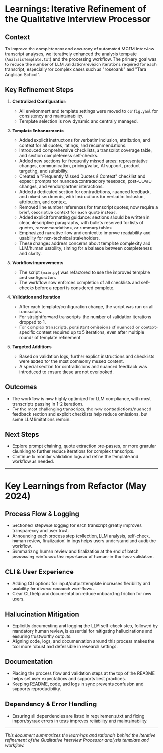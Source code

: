# Learnings: Iterative Refinement of the Qualitative Interview Processor

## Context
To improve the completeness and accuracy of automated MCEM interview transcript analyses, we iteratively enhanced the analysis template (`AnalysisTemplate.txt`) and the processing workflow. The primary goal was to reduce the number of LLM validation/revision iterations required for each transcript, especially for complex cases such as "rosebank" and "Tara Anglican School".

## Key Refinement Steps

1. **Centralized Configuration**
   - All environment and template settings were moved to `config.yaml` for consistency and maintainability.
   - Template selection is now dynamic and centrally managed.

2. **Template Enhancements**
   - Added explicit instructions for verbatim inclusion, attribution, and context for all quotes, ratings, and recommendations.
   - Introduced comprehensive checklists, a transcript coverage table, and section completeness self-checks.
   - Added new sections for frequently missed areas: representative changes, communication, pricing/value, AI support, product targeting, and suitability.
   - Created a "Frequently Missed Quotes & Context" checklist and explicit prompts for nuanced/contradictory feedback, post-COVID changes, and vendor/partner interactions.
   - Added a dedicated section for contradictions, nuanced feedback, and mixed sentiments, with instructions for verbatim inclusion, attribution, and context.
   - Removed line number references for transcript quotes; now require a brief, descriptive context for each quote instead.
   - Added explicit formatting guidance: sections should be written in clear, descriptive paragraphs, with bullets reserved for lists of quotes, recommendations, or summary tables.
   - Emphasized narrative flow and context to improve readability and usability for non-technical stakeholders.
   - These changes address concerns about template complexity and LLM/human usability, aiming for a balance between completeness and clarity.

3. **Workflow Improvements**
   - The script (`main.py`) was refactored to use the improved template and configuration.
   - The workflow now enforces completion of all checklists and self-checks before a report is considered complete.

4. **Validation and Iteration**
   - After each template/configuration change, the script was run on all transcripts.
   - For straightforward transcripts, the number of validation iterations dropped to 1.
   - For complex transcripts, persistent omissions of nuanced or context-specific content required up to 5 iterations, even after multiple rounds of template refinement.

5. **Targeted Additions**
   - Based on validation logs, further explicit instructions and checklists were added for the most commonly missed content.
   - A special section for contradictions and nuanced feedback was introduced to ensure these are not overlooked.

## Outcomes
- The workflow is now highly optimized for LLM compliance, with most transcripts passing in 1-2 iterations.
- For the most challenging transcripts, the new contradictions/nuanced feedback section and explicit checklists help reduce omissions, but some LLM limitations remain.

## Next Steps
- Explore prompt chaining, quote extraction pre-passes, or more granular chunking to further reduce iterations for complex transcripts.
- Continue to monitor validation logs and refine the template and workflow as needed.

---

# Key Learnings from Refactor (May 2024)

## Process Flow & Logging
- Sectioned, stepwise logging for each transcript greatly improves transparency and user trust.
- Announcing each process step (collection, LLM analysis, self-check, human review, finalization) in logs helps users understand and audit the workflow.
- Summarizing human review and finalization at the end of batch processing reinforces the importance of human-in-the-loop validation.

## CLI & User Experience
- Adding CLI options for input/output/template increases flexibility and usability for diverse research workflows.
- Clear CLI help and documentation reduce onboarding friction for new users.

## Hallucination Mitigation
- Explicitly documenting and logging the LLM self-check step, followed by mandatory human review, is essential for mitigating hallucinations and ensuring trustworthy outputs.
- Aligning code, logs, and documentation around this process makes the tool more robust and defensible in research settings.

## Documentation
- Placing the process flow and validation steps at the top of the README helps set user expectations and supports best practices.
- Keeping README, code, and logs in sync prevents confusion and supports reproducibility.

## Dependency & Error Handling
- Ensuring all dependencies are listed in requirements.txt and fixing import/syntax errors in tests improves reliability and maintainability.

---

*This document summarizes the learnings and rationale behind the iterative refinement of the Qualitative Interview Processor analysis template and workflow.*
